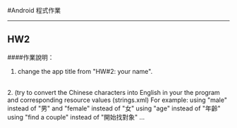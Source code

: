 #Android 程式作業
***
## HW2
####作業說明：

1. change the app title from "HW#2: your name".
<br />
2. (try to convert the Chinese characters into English in your the program and corresponding resource values (strings.xml) For example:
    using "male" instead of "男" and "female" instead of "女"
    using  "age" instead of "年齡"
    using "find a couple" instead of "開始找對象"
    ...
